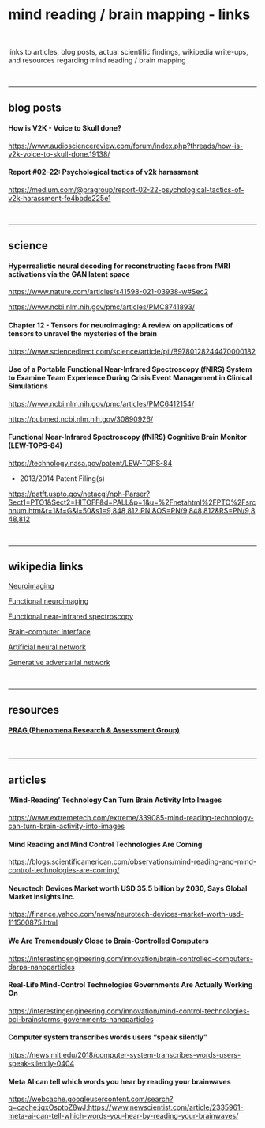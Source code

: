 # mind reading / brain mapping - links

<br />

links to articles, blog posts, actual scientific findings, wikipedia write-ups, and resources regarding mind reading / brain mapping

<br />

----

## blog posts 

#### How is V2K - Voice to Skull done?

https://www.audiosciencereview.com/forum/index.php?threads/how-is-v2k-voice-to-skull-done.19138/

#### Report #02–22: Psychological tactics of v2k harassment

https://medium.com/@pragroup/report-02-22-psychological-tactics-of-v2k-harassment-fe4bbde225e1

<br />

----

## science

#### Hyperrealistic neural decoding for reconstructing faces from fMRI activations via the GAN latent space 

https://www.nature.com/articles/s41598-021-03938-w#Sec2

https://www.ncbi.nlm.nih.gov/pmc/articles/PMC8741893/

#### Chapter 12 - Tensors for neuroimaging: A review on applications of tensors to unravel the mysteries of the brain

https://www.sciencedirect.com/science/article/pii/B9780128244470000182

#### Use of a Portable Functional Near-Infrared Spectroscopy (fNIRS) System to Examine Team Experience During Crisis Event Management in Clinical Simulations

https://www.ncbi.nlm.nih.gov/pmc/articles/PMC6412154/

https://pubmed.ncbi.nlm.nih.gov/30890926/


#### Functional Near-Infrared Spectroscopy (fNIRS) Cognitive Brain Monitor (LEW-TOPS-84)

https://technology.nasa.gov/patent/LEW-TOPS-84

- 2013/2014 Patent Filing(s)

https://patft.uspto.gov/netacgi/nph-Parser?Sect1=PTO1&Sect2=HITOFF&d=PALL&p=1&u=%2Fnetahtml%2FPTO%2Fsrchnum.htm&r=1&f=G&l=50&s1=9,848,812.PN.&OS=PN/9,848,812&RS=PN/9,848,812

<br />

----

## wikipedia links

[Neuroimaging](https://en.wikipedia.org/wiki/Neuroimaging)

[Functional neuroimaging](https://en.wikipedia.org/wiki/Functional_neuroimaging)

[Functional near-infrared spectroscopy](https://en.wikipedia.org/wiki/Functional_near-infrared_spectroscopy)

[Brain-computer interface](https://en.wikipedia.org/wiki/Brain%E2%80%93computer_interface)

[Artificial neural network](https://en.wikipedia.org/wiki/Artificial_neural_network)

[Generative adversarial network](https://en.wikipedia.org/wiki/Generative_adversarial_network)

<br />

----

## resources 

#### [PRAG (Phenomena Research & Assessment Group)](https://medium.com/@pragroup)


<br />

----

## articles 

#### ‘Mind-Reading’ Technology Can Turn Brain Activity Into Images

https://www.extremetech.com/extreme/339085-mind-reading-technology-can-turn-brain-activity-into-images

#### Mind Reading and Mind Control Technologies Are Coming

https://blogs.scientificamerican.com/observations/mind-reading-and-mind-control-technologies-are-coming/

#### Neurotech Devices Market worth USD 35.5 billion by 2030, Says Global Market Insights Inc.

https://finance.yahoo.com/news/neurotech-devices-market-worth-usd-111500875.html

#### We Are Tremendously Close to Brain-Controlled Computers

https://interestingengineering.com/innovation/brain-controlled-computers-darpa-nanoparticles

#### Real-Life Mind-Control Technologies Governments Are Actually Working On

https://interestingengineering.com/innovation/mind-control-technologies-bci-brainstorms-governments-nanoparticles

#### Computer system transcribes words users “speak silently”

https://news.mit.edu/2018/computer-system-transcribes-words-users-speak-silently-0404

#### Meta AI can tell which words you hear by reading your brainwaves 

https://webcache.googleusercontent.com/search?q=cache:jqxOsptpZ8wJ:https://www.newscientist.com/article/2335961-meta-ai-can-tell-which-words-you-hear-by-reading-your-brainwaves/

<br />



